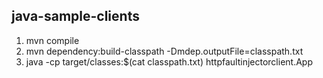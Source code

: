 ## java-sample-clients
1. mvn compile
2. mvn dependency:build-classpath -Dmdep.outputFile=classpath.txt
3. java -cp target/classes:$(cat classpath.txt) httpfaultinjectorclient.App
